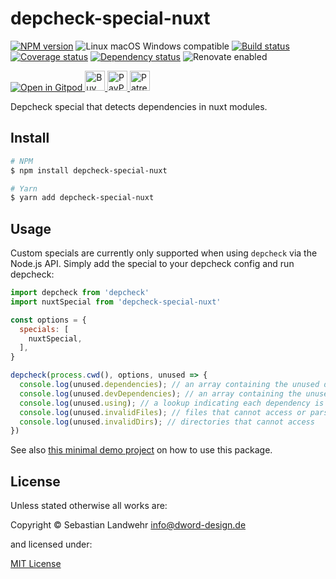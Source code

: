 <!-- TITLE/ -->
# depcheck-special-nuxt
<!-- /TITLE -->

<!-- BADGES/ -->
[![NPM version](https://img.shields.io/npm/v/depcheck-special-nuxt.svg)](https://npmjs.org/package/depcheck-special-nuxt)
![Linux macOS Windows compatible](https://img.shields.io/badge/os-linux%20%7C%C2%A0macos%20%7C%C2%A0windows-blue)
[![Build status](https://github.com/dword-design/depcheck-special-nuxt/workflows/build/badge.svg)](https://github.com/dword-design/depcheck-special-nuxt/actions)
[![Coverage status](https://img.shields.io/coveralls/dword-design/depcheck-special-nuxt)](https://coveralls.io/github/dword-design/depcheck-special-nuxt)
[![Dependency status](https://img.shields.io/david/dword-design/depcheck-special-nuxt)](https://david-dm.org/dword-design/depcheck-special-nuxt)
![Renovate enabled](https://img.shields.io/badge/renovate-enabled-brightgreen)

<a href="https://gitpod.io/#https://github.com/dword-design/bar">
  <img src="https://gitpod.io/button/open-in-gitpod.svg" alt="Open in Gitpod">
</a><a href="https://www.buymeacoffee.com/dword">
  <img
    src="https://www.buymeacoffee.com/assets/img/guidelines/download-assets-sm-2.svg"
    alt="Buy Me a Coffee"
    height="32"
  >
</a><a href="https://paypal.me/SebastianLandwehr">
  <img
    src="https://dword-design.de/images/paypal.svg"
    alt="PayPal"
    height="32"
  >
</a><a href="https://www.patreon.com/dworddesign">
  <img
    src="https://dword-design.de/images/patreon.svg"
    alt="Patreon"
    height="32"
  >
</a>
<!-- /BADGES -->

<!-- DESCRIPTION/ -->
Depcheck special that detects dependencies in nuxt modules.
<!-- /DESCRIPTION -->

<!-- INSTALL/ -->
## Install

```bash
# NPM
$ npm install depcheck-special-nuxt

# Yarn
$ yarn add depcheck-special-nuxt
```
<!-- /INSTALL -->

## Usage

Custom specials are currently only supported when using `depcheck` via the Node.js API. Simply add the special to your depcheck config and run depcheck:

```js
import depcheck from 'depcheck'
import nuxtSpecial from 'depcheck-special-nuxt'

const options = {
  specials: [
    nuxtSpecial,
  ],
}

depcheck(process.cwd(), options, unused => {
  console.log(unused.dependencies); // an array containing the unused dependencies
  console.log(unused.devDependencies); // an array containing the unused devDependencies
  console.log(unused.using); // a lookup indicating each dependency is used by which files
  console.log(unused.invalidFiles); // files that cannot access or parse
  console.log(unused.invalidDirs); // directories that cannot access
})
```

See also [this minimal demo project](https://github.com/dword-design/demo-depcheck-special-nuxt) on how to use this package.

<!-- LICENSE/ -->
## License

Unless stated otherwise all works are:

Copyright &copy; Sebastian Landwehr <info@dword-design.de>

and licensed under:

[MIT License](https://opensource.org/licenses/MIT)
<!-- /LICENSE -->
